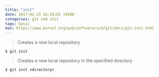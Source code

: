 ```yaml
---
title: "init"
date: 2017-02-23 16:19:01 +0100
categories: git cmd init
tags: basic
man: https://www.kernel.org/pub/software/scm/git/docs/git-init.html
---
```


> Creates a new local repository
> 
	$ git init

<div></div> 

> Creates a new local repository in the specified directory
> 
	$ git init <directory>
